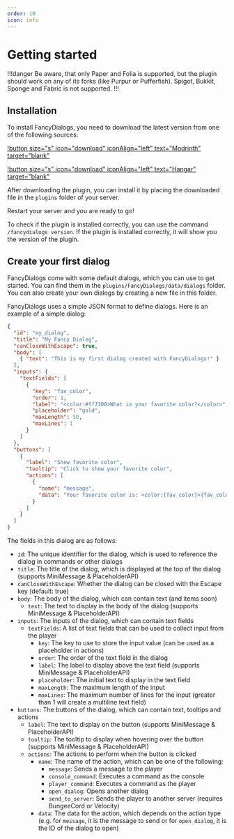 ```yaml
---
order: 10
icon: info
---
```

# Getting started

!!!danger
Be aware, that only Paper and Folia is supported, but the plugin should work on any of its forks (like Purpur or Pufferfish). Spigot, Bukkit, Sponge and Fabric is not supported.
!!!

## Installation

To install FancyDialogs, you need to download the latest version from one of the following sources:

[!button size="s" icon="download" iconAlign="left" text="Modrinth" target="blank"](https://modrinth.com/plugin/fancydialogs/versions)

[!button size="s" icon="download" iconAlign="left" text="Hangar" target="blank"](https://hangar.papermc.io/Oliver/FancyDialogs/versions)

After downloading the plugin, you can install it by placing the downloaded file in the `plugins` folder of your server.

Restart your server and you are ready to go!

To check if the plugin is installed correctly, you can use the command `/fancydialogs version`. If the plugin is installed correctly, it will show you the version of the plugin.

## Create your first dialog

FancyDialogs come with some default dialogs, which you can use to get started. You can find them in the `plugins/FancyDialogs/data/dialogs` folder. 
You can also create your own dialogs by creating a new file in this folder.

FancyDialogs uses a simple JSON format to define dialogs. Here is an example of a simple dialog:

```json
{
  "id": "my_dialog",
  "title": "My Fancy Dialog",
  "canCloseWithEscape": true,
  "body": [
    { "text": "This is my first dialog created with FancyDialogs!" }
  ],
  "inputs": {
    "textFields": [
      {
        "key": "fav_color",
        "order": 1,
        "label": "<color:#ff7300>What is your favorite color?</color>",
        "placeholder": "gold",
        "maxLength": 50,
        "maxLines": 1
      }
    ]
  },
  "buttons": [
    {
      "label": "Show favorite color",
      "tooltip": "Click to show your favorite color",
      "actions": [
        {
          "name": "message",
          "data": "Your favorite color is: <color:{fav_color}>{fav_color}</color>"
        }
      ]
    }
  ]
}
```

The fields in this dialog are as follows:

- `id`: The unique identifier for the dialog, which is used to reference the dialog in commands or other dialogs
- `title`: The title of the dialog, which is displayed at the top of the dialog (supports MiniMessage & PlaceholderAPI)
- `canCloseWithEscape`: Whether the dialog can be closed with the Escape key (default: true)
- `body`: The body of the dialog, which can contain text (and items soon)
  - `text`: The text to display in the body of the dialog (supports MiniMessage & PlaceholderAPI)
- `inputs`: The inputs of the dialog, which can contain text fields
  - `textFields`: A list of text fields that can be used to collect input from the player
    - `key`: The key to use to store the input value (can be used as a placeholder in actions)
    - `order`: The order of the text field in the dialog
    - `label`: The label to display above the text field (supports MiniMessage & PlaceholderAPI)
    - `placeholder`: The initial text to display in the text field
    - `maxLength`: The maximum length of the input
    - `maxLines`: The maximum number of lines for the input (greater than 1 will create a multiline text field)
- `buttons`: The buttons of the dialog, which can contain text, tooltips and actions
  - `label`: The text to display on the button (supports MiniMessage & PlaceholderAPI)
  - `tooltip`: The tooltip to display when hovering over the button (supports MiniMessage & PlaceholderAPI)
  - `actions`: The actions to perform when the button is clicked
    - `name`: The name of the action, which can be one of the following:
      - `message`: Sends a message to the player
      - `console_command`: Executes a command as the console
      - `player_command`: Executes a command as the player
      - `open_dialog`: Opens another dialog
      - `send_to_server`: Sends the player to another server (requires BungeeCord or Velocity)
    - `data`: The data for the action, which depends on the action type (e.g. for `message`, it is the message to send or for `open_dialog`, it is the ID of the dialog to open)